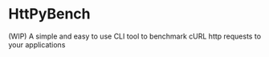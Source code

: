 # HttPyBench
(WIP) A simple and easy to use CLI tool to benchmark cURL http requests to your applications
